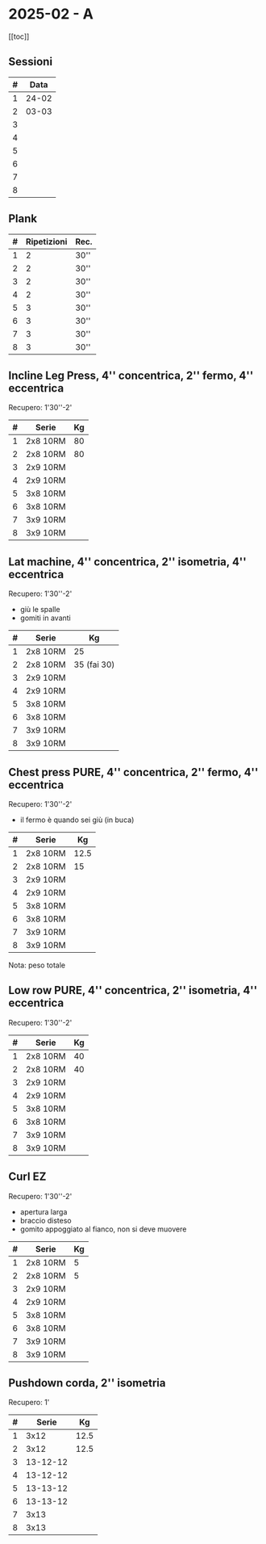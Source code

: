 # 2025-02 - A

[[toc]]

## Sessioni

| #   | Data  |
| --- | ----- |
| 1   | 24-02 |
| 2   | 03-03 |
| 3   |       |
| 4   |       |
| 5   |       |
| 6   |       |
| 7   |       |
| 8   |       |

## Plank

| #   | Ripetizioni | Rec. |
| --- | ----------- | ---- |
| 1   | 2           | 30'' |
| 2   | 2           | 30'' |
| 3   | 2           | 30'' |
| 4   | 2           | 30'' |
| 5   | 3           | 30'' |
| 6   | 3           | 30'' |
| 7   | 3           | 30'' |
| 8   | 3           | 30'' |

## Incline Leg Press, 4'' concentrica, 2'' fermo, 4'' eccentrica

Recupero: 1'30''-2'

| #   | Serie    | Kg  |
| --- | -------- | --- |
| 1   | 2x8 10RM | 80  |
| 2   | 2x8 10RM | 80  |
| 3   | 2x9 10RM |     |
| 4   | 2x9 10RM |     |
| 5   | 3x8 10RM |     |
| 6   | 3x8 10RM |     |
| 7   | 3x9 10RM |     |
| 8   | 3x9 10RM |     |

## Lat machine, 4'' concentrica, 2'' isometria, 4'' eccentrica

Recupero: 1'30''-2'

- giù le spalle
- gomiti in avanti

| #   | Serie    | Kg  |
| --- | -------- | --- |
| 1   | 2x8 10RM | 25  |
| 2   | 2x8 10RM | 35 (fai 30) |
| 3   | 2x9 10RM |     |
| 4   | 2x9 10RM |     |
| 5   | 3x8 10RM |     |
| 6   | 3x8 10RM |     |
| 7   | 3x9 10RM |     |
| 8   | 3x9 10RM |     |

## Chest press PURE, 4'' concentrica, 2'' fermo, 4'' eccentrica

Recupero: 1'30''-2'

- il fermo è quando sei giù (in buca)

| #   | Serie    | Kg   |
| --- | -------- | ---- |
| 1   | 2x8 10RM | 12.5 |
| 2   | 2x8 10RM | 15   |
| 3   | 2x9 10RM |      |
| 4   | 2x9 10RM |      |
| 5   | 3x8 10RM |      |
| 6   | 3x8 10RM |      |
| 7   | 3x9 10RM |      |
| 8   | 3x9 10RM |      |

Nota: peso totale

## Low row PURE, 4'' concentrica, 2'' isometria, 4'' eccentrica

Recupero: 1'30''-2'

| #   | Serie    | Kg  |
| --- | -------- | --- |
| 1   | 2x8 10RM | 40  |
| 2   | 2x8 10RM | 40  |
| 3   | 2x9 10RM |     |
| 4   | 2x9 10RM |     |
| 5   | 3x8 10RM |     |
| 6   | 3x8 10RM |     |
| 7   | 3x9 10RM |     |
| 8   | 3x9 10RM |     |

## Curl EZ

Recupero: 1'30''-2'

- apertura larga
- braccio disteso
- gomito appoggiato al fianco, non si deve muovere

| #   | Serie    | Kg  |
| --- | -------- | --- |
| 1   | 2x8 10RM | 5   |
| 2   | 2x8 10RM | 5   |
| 3   | 2x9 10RM |     |
| 4   | 2x9 10RM |     |
| 5   | 3x8 10RM |     |
| 6   | 3x8 10RM |     |
| 7   | 3x9 10RM |     |
| 8   | 3x9 10RM |     |

## Pushdown corda, 2'' isometria

Recupero: 1'

| #   | Serie    | Kg   |
| --- | -------- | ---- |
| 1   | 3x12     | 12.5 |
| 2   | 3x12     | 12.5 |
| 3   | 13-12-12 |      |
| 4   | 13-12-12 |      |
| 5   | 13-13-12 |      |
| 6   | 13-13-12 |      |
| 7   | 3x13     |      |
| 8   | 3x13     |      |
